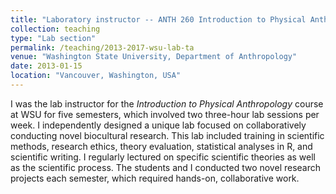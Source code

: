 ```yaml
---
title: "Laboratory instructor -- ANTH 260 Introduction to Physical Anthropology"
collection: teaching
type: "Lab section"
permalink: /teaching/2013-2017-wsu-lab-ta
venue: "Washington State University, Department of Anthropology"
date: 2013-01-15
location: "Vancouver, Washington, USA"
---
```


I was the lab instructor for the *Introduction to Physical Anthropology* course at WSU for five semesters, which involved two three-hour lab sessions per week. I independently designed a unique lab focused on collaboratively conducting novel biocultural research. This lab included training in scientific methods, research ethics, theory evaluation, statistical analyses in R, and scientific writing. I regularly lectured on specific scientific theories as well as the scientific process. The students and I conducted two novel research projects each semester, which required hands-on, collaborative work.